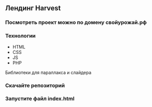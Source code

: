 ## Лендинг Harvest

### Посмотреть проект можно по домену свойурожай.рф

### Технологии
* HTML
* CSS
* JS
* PHP

Библиотеки для параллакса и слайдера

### Скачайте репозиторий
### Запустите файл index.html
